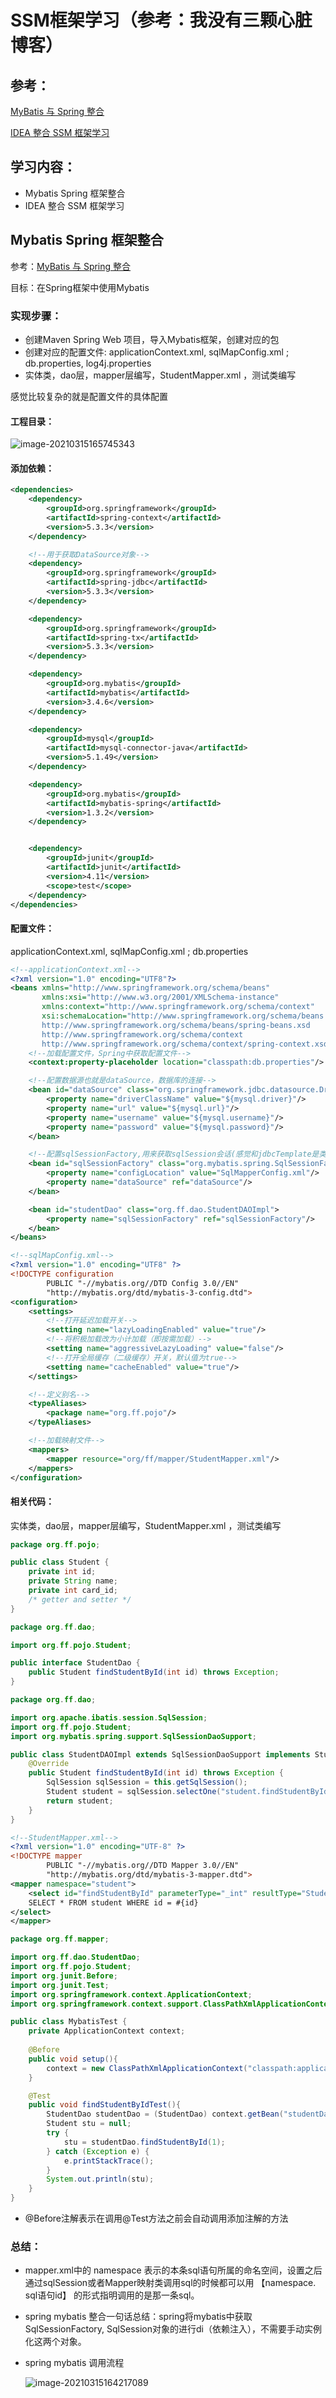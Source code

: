 # SSM框架学习（参考：我没有三颗心脏博客）

## 参考：

[MyBatis 与 Spring 整合](https://www.cnblogs.com/wmyskxz/p/8879513.html)

[IDEA 整合 SSM 框架学习](https://www.cnblogs.com/wmyskxz/p/8916365.html)

## 学习内容：

- Mybatis Spring 框架整合
- IDEA 整合 SSM 框架学习

## Mybatis Spring 框架整合

参考：[MyBatis 与 Spring 整合](https://www.cnblogs.com/wmyskxz/p/8879513.html)

目标：在Spring框架中使用Mybatis

### 实现步骤：

- 创建Maven Spring Web 项目，导入Mybatis框架，创建对应的包
- 创建对应的配置文件: applicationContext.xml, sqlMapConfig.xml ; db.properties, log4j.properties
- 实体类，dao层，mapper层编写，StudentMapper.xml ，测试类编写

感觉比较复杂的就是配置文件的具体配置

#### 工程目录：

![image-20210315165745343](C:\Users\Administrator\AppData\Roaming\Typora\typora-user-images\image-20210315165745343.png)

#### 添加依赖：

```xml
<dependencies>
    <dependency>
        <groupId>org.springframework</groupId>
        <artifactId>spring-context</artifactId>
        <version>5.3.3</version>
    </dependency>

    <!--用于获取DataSource对象-->
    <dependency>
        <groupId>org.springframework</groupId>
        <artifactId>spring-jdbc</artifactId>
        <version>5.3.3</version>
    </dependency>

    <dependency>
        <groupId>org.springframework</groupId>
        <artifactId>spring-tx</artifactId>
        <version>5.3.3</version>
    </dependency>

    <dependency>
        <groupId>org.mybatis</groupId>
        <artifactId>mybatis</artifactId>
        <version>3.4.6</version>
    </dependency>

    <dependency>
        <groupId>mysql</groupId>
        <artifactId>mysql-connector-java</artifactId>
        <version>5.1.49</version>
    </dependency>

    <dependency>
        <groupId>org.mybatis</groupId>
        <artifactId>mybatis-spring</artifactId>
        <version>1.3.2</version>
    </dependency>


    <dependency>
        <groupId>junit</groupId>
        <artifactId>junit</artifactId>
        <version>4.11</version>
        <scope>test</scope>
    </dependency>
</dependencies>
```

#### 配置文件：

applicationContext.xml, sqlMapConfig.xml ; db.properties

```xml
<!--applicationContext.xml-->
<?xml version="1.0" encoding="UTF8"?>
<beans xmlns="http://www.springframework.org/schema/beans"
       xmlns:xsi="http://www.w3.org/2001/XMLSchema-instance"
       xmlns:context="http://www.springframework.org/schema/context"
       xsi:schemaLocation="http://www.springframework.org/schema/beans
       http://www.springframework.org/schema/beans/spring-beans.xsd
       http://www.springframework.org/schema/context
       http://www.springframework.org/schema/context/spring-context.xsd">
    <!--加载配置文件，Spring中获取配置文件-->
    <context:property-placeholder location="classpath:db.properties"/>

    <!--配置数据源也就是dataSource，数据库的连接-->
    <bean id="dataSource" class="org.springframework.jdbc.datasource.DriverManagerDataSource">
        <property name="driverClassName" value="${mysql.driver}"/>
        <property name="url" value="${mysql.url}"/>
        <property name="username" value="${mysql.username}"/>
        <property name="password" value="${mysql.password}"/>
    </bean>

    <!--配置sqlSessionFactory,用来获取sqlSession会话(感觉和jdbcTemplate是类似的作用)-->
    <bean id="sqlSessionFactory" class="org.mybatis.spring.SqlSessionFactoryBean">
        <property name="configLocation" value="SqlMapperConfig.xml"/>
        <property name="dataSource" ref="dataSource"/>
    </bean>

    <bean id="studentDao" class="org.ff.dao.StudentDAOImpl">
        <property name="sqlSessionFactory" ref="sqlSessionFactory"/>
    </bean>
</beans>
```

```xml
<!--sqlMapConfig.xml-->
<?xml version="1.0" encoding="UTF8" ?>
<!DOCTYPE configuration
        PUBLIC "-//mybatis.org//DTD Config 3.0//EN"
        "http://mybatis.org/dtd/mybatis-3-config.dtd">
<configuration>
    <settings>
        <!--打开延迟加载开关-->
        <setting name="lazyLoadingEnabled" value="true"/>
        <!--将积极加载改为小计加载（即按需加载）-->
        <setting name="aggressiveLazyLoading" value="false"/>
        <!--打开全局缓存（二级缓存）开关，默认值为true-->
        <setting name="cacheEnabled" value="true"/>
    </settings>

    <!--定义别名-->
    <typeAliases>
        <package name="org.ff.pojo"/>
    </typeAliases>

    <!--加载映射文件-->
    <mappers>
        <mapper resource="org/ff/mapper/StudentMapper.xml"/>
    </mappers>
</configuration>
```

#### 相关代码：

实体类，dao层，mapper层编写，StudentMapper.xml ，测试类编写

```java
package org.ff.pojo;

public class Student {
    private int id;
    private String name;
    private int card_id;
	/* getter and setter */
}
```

```java
package org.ff.dao;

import org.ff.pojo.Student;

public interface StudentDao {
    public Student findStudentById(int id) throws Exception;
}
```

```java
package org.ff.dao;

import org.apache.ibatis.session.SqlSession;
import org.ff.pojo.Student;
import org.mybatis.spring.support.SqlSessionDaoSupport;

public class StudentDAOImpl extends SqlSessionDaoSupport implements StudentDao{
    @Override
    public Student findStudentById(int id) throws Exception {
        SqlSession sqlSession = this.getSqlSession();
        Student student = sqlSession.selectOne("student.findStudentById", id);
        return student;
    }
}
```

```xml
<!--StudentMapper.xml-->
<?xml version="1.0" encoding="UTF-8" ?>
<!DOCTYPE mapper
        PUBLIC "-//mybatis.org//DTD Mapper 3.0//EN"
        "http://mybatis.org/dtd/mybatis-3-mapper.dtd">
<mapper namespace="student">
    <select id="findStudentById" parameterType="_int" resultType="Student">
    SELECT * FROM student WHERE id = #{id}
</select>
</mapper>
```

```java
package org.ff.mapper;

import org.ff.dao.StudentDao;
import org.ff.pojo.Student;
import org.junit.Before;
import org.junit.Test;
import org.springframework.context.ApplicationContext;
import org.springframework.context.support.ClassPathXmlApplicationContext;

public class MybatisTest {
    private ApplicationContext context;
    
    @Before
    public void setup(){
        context = new ClassPathXmlApplicationContext("classpath:applicationContext.xml");
    }

    @Test
    public void findStudentByIdTest(){
        StudentDao studentDao = (StudentDao) context.getBean("studentDao");
        Student stu = null;
        try {
            stu = studentDao.findStudentById(1);
        } catch (Exception e) {
            e.printStackTrace();
        }
        System.out.println(stu);
    }
}
```

- @Before注解表示在调用@Test方法之前会自动调用添加注解的方法

### 总结：

- mapper.xml中的 namespace 表示的本条sql语句所属的命名空间，设置之后通过sqlSession或者Mapper映射类调用sql的时候都可以用 【namespace. sql语句id】 的形式指明调用的是那一条sql。

- spring mybatis 整合一句话总结：spring将mybatis中获取SqlSessionFactory, SqlSession对象的进行di（依赖注入），不需要手动实例化这两个对象。

- spring mybatis 调用流程

  ![image-20210315164217089](C:\Users\Administrator\AppData\Roaming\Typora\typora-user-images\image-20210315164217089.png)